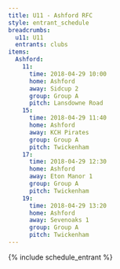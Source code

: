 ```yaml
---
title: U11 - Ashford RFC
style: entrant_schedule
breadcrumbs:
  u11: U11
  entrants: clubs
items:
  Ashford:
    11:
      time: 2018-04-29 10:00
      home: Ashford
      away: Sidcup 2
      group: Group A
      pitch: Lansdowne Road
    15:
      time: 2018-04-29 11:40
      home: Ashford
      away: KCH Pirates
      group: Group A
      pitch: Twickenham
    17:
      time: 2018-04-29 12:30
      home: Ashford
      away: Eton Manor 1
      group: Group A
      pitch: Twickenham
    19:
      time: 2018-04-29 13:20
      home: Ashford
      away: Sevenoaks 1
      group: Group A
      pitch: Twickenham
---
```


{% include schedule_entrant %}
